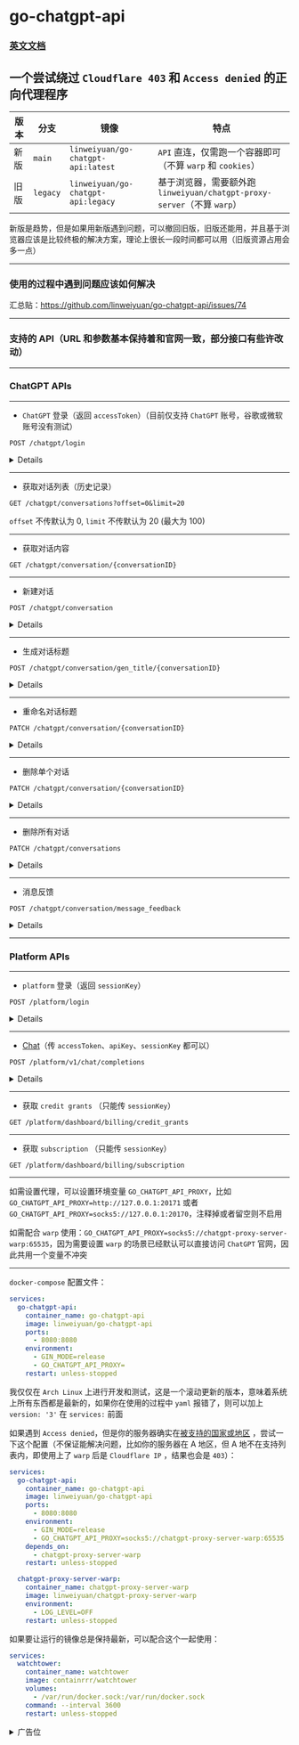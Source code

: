 # go-chatgpt-api

### [英文文档](README.md)

## 一个尝试绕过 `Cloudflare 403` 和 `Access denied` 的正向代理程序

| 版本 | 分支       | 镜像                                 | 特点                                                       |
|----|----------|------------------------------------|----------------------------------------------------------|
| 新版 | `main`   | `linweiyuan/go-chatgpt-api:latest` | `API` 直连，仅需跑一个容器即可（不算 `warp` 和 `cookies`）                | 
| 旧版 | `legacy` | `linweiyuan/go-chatgpt-api:legacy` | 基于浏览器，需要额外跑 `linweiyuan/chatgpt-proxy-server`（不算 `warp`） | 

新版是趋势，但是如果用新版遇到问题，可以撤回旧版，旧版还能用，并且基于浏览器应该是比较终极的解决方案，理论上很长一段时间都可以用（旧版资源占用会多一点）

---

### 使用的过程中遇到问题应该如何解决

汇总贴：https://github.com/linweiyuan/go-chatgpt-api/issues/74

---

### 支持的 API（URL 和参数基本保持着和官网一致，部分接口有些许改动）

---

### ChatGPT APIs

---

- `ChatGPT` 登录（返回 `accessToken`）（目前仅支持 `ChatGPT` 账号，谷歌或微软账号没有测试）

`POST /chatgpt/login`

<details>

```json
{
  "username": "email",
  "password": "password"
}
```

</details>

---

- 获取对话列表（历史记录）

`GET /chatgpt/conversations?offset=0&limit=20`

`offset` 不传默认为 0, `limit` 不传默认为 20 (最大为 100)

---

- 获取对话内容

`GET /chatgpt/conversation/{conversationID}`

---

- 新建对话

`POST /chatgpt/conversation`

<details>

```json
{
  "action": "next",
  "messages": [
    {
      "id": "message id",
      "author": {
        "role": "user"
      },
      "content": {
        "content_type": "text",
        "parts": [
          "Hello World"
        ]
      }
    }
  ],
  "parent_message_id": "parent message id",
  "conversation_id": "conversation id",
  "model": "text-davinci-002-render-sha",
  "timezone_offset_min": -480,
  "history_and_training_disabled": false
}
```

</details>

---

- 生成对话标题

`POST /chatgpt/conversation/gen_title/{conversationID}`

<details>

```json
{
  "message_id": "role assistant response message id"
}
```

</details>

---

- 重命名对话标题

`PATCH /chatgpt/conversation/{conversationID}`

<details>

```json
{
  "title": "new title"
}
```

</details>

---

- 删除单个对话

`PATCH /chatgpt/conversation/{conversationID}`

<details>

```json
{
  "is_visible": false
}
```

</details>

---

- 删除所有对话

`PATCH /chatgpt/conversations`

<details>

```json
{
  "is_visible": false
}
```

</details>

---

- 消息反馈

`POST /chatgpt/conversation/message_feedback`

<details>

```json
{
  "message_id": "message id",
  "conversation_id": "conversation id",
  "rating": "thumbsUp/thumbsDown"
}
```

</details>

---

### Platform APIs

---

- `platform` 登录（返回 `sessionKey`）

`POST /platform/login`

<details>

```json
{
  "username": "email",
  "password": "password"
}
```

</details>

---

- [Chat](https://platform.openai.com/docs/api-reference/chat)（传 `accessToken`、`apiKey`、`sessionKey` 都可以）

`POST /platform/v1/chat/completions`

<details>

```json
{
  "messages": [
    {
      "role": "user",
      "content": "Hello World"
    }
  ],
  "model": "gpt-3.5-turbo",
  "stream": true
}
```

</details>

---

- 获取 `credit grants` （只能传 `sessionKey`）

`GET /platform/dashboard/billing/credit_grants`

---

- 获取 `subscription` （只能传 `sessionKey`）

`GET /platform/dashboard/billing/subscription`

---

如需设置代理，可以设置环境变量 `GO_CHATGPT_API_PROXY`，比如 `GO_CHATGPT_API_PROXY=http://127.0.0.1:20171`
或者 `GO_CHATGPT_API_PROXY=socks5://127.0.0.1:20170`，注释掉或者留空则不启用

如需配合 `warp` 使用：`GO_CHATGPT_API_PROXY=socks5://chatgpt-proxy-server-warp:65535`，因为需要设置 `warp`
的场景已经默认可以直接访问 `ChatGPT` 官网，因此共用一个变量不冲突

---

`docker-compose` 配置文件：

```yaml
services:
  go-chatgpt-api:
    container_name: go-chatgpt-api
    image: linweiyuan/go-chatgpt-api
    ports:
      - 8080:8080
    environment:
      - GIN_MODE=release
      - GO_CHATGPT_API_PROXY=
    restart: unless-stopped
```

我仅仅在 `Arch Linux` 上进行开发和测试，这是一个滚动更新的版本，意味着系统上所有东西都是最新的，如果你在使用的过程中 `yaml`
报错了，则可以加上 `version: '3'` 在 `services:` 前面

如果遇到 `Access denied`，但是你的服务器确实在[被支持的国家或地区](https://platform.openai.com/docs/supported-countries)
，尝试一下这个配置（不保证能解决问题，比如你的服务器在 A 地区，但 A 地不在支持列表内，即使用上了 `warp` 后是 `Cloudflare IP`
，结果也会是 `403`）：

```yaml
services:
  go-chatgpt-api:
    container_name: go-chatgpt-api
    image: linweiyuan/go-chatgpt-api
    ports:
      - 8080:8080
    environment:
      - GIN_MODE=release
      - GO_CHATGPT_API_PROXY=socks5://chatgpt-proxy-server-warp:65535
    depends_on:
      - chatgpt-proxy-server-warp
    restart: unless-stopped

  chatgpt-proxy-server-warp:
    container_name: chatgpt-proxy-server-warp
    image: linweiyuan/chatgpt-proxy-server-warp
    environment:
      - LOG_LEVEL=OFF
    restart: unless-stopped
```

如果要让运行的镜像总是保持最新，可以配合这个一起使用：

```yaml
services:
  watchtower:
    container_name: watchtower
    image: containrrr/watchtower
    volumes:
      - /var/run/docker.sock:/var/run/docker.sock
    command: --interval 3600
    restart: unless-stopped
```

<details>

<summary>广告位</summary>

`Vultr` 推荐链接：https://www.vultr.com/?ref=7372562

---

个人微信（没有验证，谁都能加，但是不聊日常和私人问题，不进群；可以解答程序使用问题，但最好自己要有一定的基础；可以远程调试，仅限 `SSH`
或`ToDesk`，但不保证能解决）：

![](https://linweiyuan.github.io/about/mmqrcode.png)

---

微信赞赏码（经济条件允许的可以考虑支持下）：

![](https://linweiyuan.github.io/about/mm_reward_qrcode.png)

</details>

